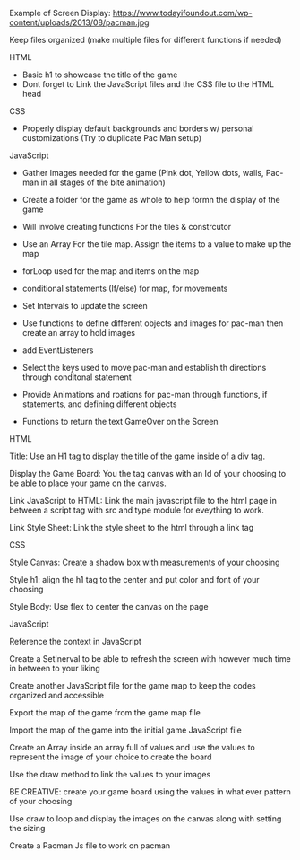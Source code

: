  Example of Screen Display: https://www.todayifoundout.com/wp-content/uploads/2013/08/pacman.jpg


Keep files organized (make multiple files for different functions if needed)



HTML 

-	Basic  h1 to showcase the title of the game
- Dont forget to Link the JavaScript files and the CSS file to the HTML head




CSS

-	Properly display default backgrounds and borders w/ personal customizations (Try to duplicate Pac Man setup)






JavaScript

- Gather Images needed for the game (Pink dot, Yellow dots, walls, Pac-man in all stages of the bite animation)

- Create a folder for the game as whole to help formn the display of the game

- Will involve creating functions For the  tiles & constrcutor

- Use an Array For the tile map. Assign the items to a value to make up the map 

-  forLoop used for the map and items on the map

- conditional statements (If/else) for map, for movements

- Set Intervals to update the screen

- Use functions to define different objects and images for pac-man then create an array to hold images

- add EventListeners

- Select the keys used to move pac-man and establish th directions through conditonal statement


- Provide Animations and roations for pac-man through functions, if statements, and defining different objects 

- Functions to return the text GameOver on the Screen 



HTML

Title: Use an H1 tag to display the title of the game inside of a div tag.

Display the Game Board: You the tag canvas with an Id of your choosing to be able to place your game on the canvas.

Link JavaScript to HTML: Link the main javascript file to the html page in between a script tag with src and type module for eveything to work.

Link Style Sheet: Link the style sheet to the html through a link tag


CSS

Style Canvas: Create a shadow box with measurements of your choosing

Style h1: align the h1 tag to the center and put color and font of your choosing

Style Body: Use flex to center the canvas on the page


JavaScript

Reference the context in JavaScript

Create a SetInerval to be able to refresh the screen with however much time in between to your liking

Create another JavaScript file for the game map to keep the codes organized and accessible

Export the map of the game from the game map file 

Import the map of the game into the initial game JavaScript file

Create an Array inside an array full of values and use the values to represent the image of your choice to create the board

Use the draw method to link the values to your images

BE CREATIVE: create your game board using the values in what ever pattern of your choosing

Use draw to loop and display the images on the canvas along with setting the sizing

Create a  Pacman Js file to work on pacman




